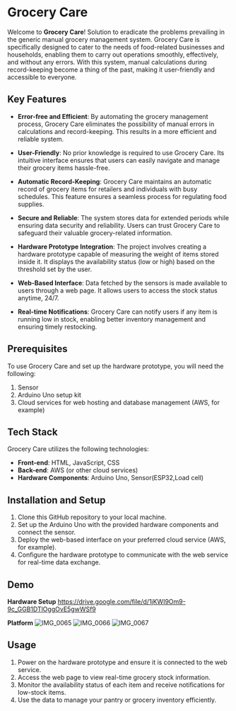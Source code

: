 # Grocery Care

Welcome to **Grocery Care**! Solution to eradicate the problems prevailing in the generic manual grocery management system. Grocery Care is specifically designed to cater to the needs of food-related businesses and households, enabling them to carry out operations smoothly, effectively, and without any errors. With this system, manual calculations during record-keeping become a thing of the past, making it user-friendly and accessible to everyone.


## Key Features

- **Error-free and Efficient**: By automating the grocery management process, Grocery Care eliminates the possibility of manual errors in calculations and record-keeping. This results in a more efficient and reliable system.

- **User-Friendly**: No prior knowledge is required to use Grocery Care. Its intuitive interface ensures that users can easily navigate and manage their grocery items hassle-free.

- **Automatic Record-Keeping**: Grocery Care maintains an automatic record of grocery items for retailers and individuals with busy schedules. This feature ensures a seamless process for regulating food supplies.

- **Secure and Reliable**: The system stores data for extended periods while ensuring data security and reliability. Users can trust Grocery Care to safeguard their valuable grocery-related information.

- **Hardware Prototype Integration**: The project involves creating a hardware prototype capable of measuring the weight of items stored inside it. It displays the availability status (low or high) based on the threshold set by the user.

- **Web-Based Interface**: Data fetched by the sensors is made available to users through a web page. It allows users to access the stock status anytime, 24/7.

- **Real-time Notifications**: Grocery Care can notify users if any item is running low in stock, enabling better inventory management and ensuring timely restocking.


## Prerequisites

To use Grocery Care and set up the hardware prototype, you will need the following:

1. Sensor
2. Arduino Uno setup kit
3. Cloud services for web hosting and database management (AWS, for example)


## Tech Stack

Grocery Care utilizes the following technologies:

- **Front-end**: HTML, JavaScript, CSS
- **Back-end**: AWS (or other cloud services)
- **Hardware Components**: Arduino Uno, Sensor(ESP32,Load cell)


## Installation and Setup

1. Clone this GitHub repository to your local machine.
2. Set up the Arduino Uno with the provided hardware components and connect the sensor.
3. Deploy the web-based interface on your preferred cloud service (AWS, for example).
4. Configure the hardware prototype to communicate with the web service for real-time data exchange.

 ## Demo
 **Hardware Setup**
 https://drive.google.com/file/d/1jKWI9Om9-9c_GGB1DTlOggOvE5gwWSf9

 **Platform**
 ![IMG_0065](https://github.com/user-attachments/assets/43634286-25df-4339-bb9a-5ba82cb21e83)
![IMG_0066](https://github.com/user-attachments/assets/b00cbcbb-b1dc-48ad-bc3e-ea2925be1f64)
![IMG_0067](https://github.com/user-attachments/assets/2855b1ab-2129-43c9-aa11-763c23ea573a)



## Usage

1. Power on the hardware prototype and ensure it is connected to the web service.
2. Access the web page to view real-time grocery stock information.
3. Monitor the availability status of each item and receive notifications for low-stock items.
4. Use the data to manage your pantry or grocery inventory efficiently.
